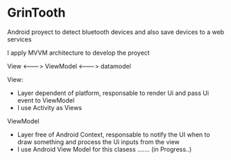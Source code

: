 # GrinTooth

Android proyect to detect bluetooth devices and also save devices to a web services 

I apply MVVM architecture to develop the proyect

View <---> ViewModel <---> datamodel 

View: 
  - Layer dependent of platform, responsable to render Ui and pass Ui event to ViewModel
  - I use Activity as Views

ViewModel
  - Layer free of Android Context, responsable to notify the UI when to draw something and process the Ui inputs from the view
  - I use Android View Model for this clasess
....... (in Progress..)
